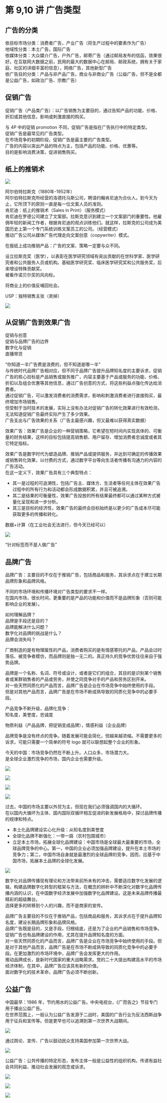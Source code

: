# 第 9,10 讲 广告类型

## 广告的分类
依目标市场分类：消费者广告，产业广告（将生产过程中的要素作为广告）  
地域性分类：本土广告，国际广告  
依媒体分类：大众媒介广告，户外广告，邮寄广告（通过邮局发布的信函，效果很好。在互联网大数据之前，民用的最大的数据中心在邮局、邮政系统，拥有关于家庭、社区的详细丰富的信息），网络广告，其他新型广告  
依广告目的分类：产品与非产品广告，商业与非商业广告（公益广告，但不是全都是公益广告，如政治广告、宗教广告）

## 促销广告

促销广告（产品类广告）：以广告销售为主要目的，通过告知产品的功能、价格、折扣或其他信息，影响或刺激直接的购买。

与 4P 中的促销 promotion 不同，促销广告是指在广告执行中的特定类型。  
促销广告是最常见的广告类型。  
在市场竞争的初期阶段，促销广告是最主要的广告类型。  
广告的内容以突出产品的特点为主，包括产品的功能、价格、优惠等。  
目的是影响消费决策，促进销售购买。

## 纸上的推销术

![](_v_images/20221107150040722_31490.png)

阿尔伯特拉斯克（1880年-1952年）  
阿尔伯特拉斯克所经营的洛德托马斯公司，聘请约翰肯尼迪为合伙人。到今天为止，它所顶下的原则一直是每一位文案人员的准则。  
肯尼迪：纸上的推销术（Sales in Print）（服务模式）  
肯尼迪在罗德公司建立了文案部。拉斯克意识到建立一个文案部门的重要性。他雇佣年轻的新闻工作者，根据肯尼迪的观点训练他们。就这样，拉斯克的公司成为美国历史上第一个专门系统训练文案员工的公司。（经营模式）  
推动广告公司从媒体广告代理走向文案创意（copywriter）模式。

在报纸上成功推销产品：广告的文案、策略一定要与众不同。

设立拉斯克奖（医学），以表彰在医学研究领域有突出贡献的在世科学家、医学研究者和公共服务人员或机构。基础医学研究奖、临床医学研究奖和公共服务奖，后来增设特殊贡献奖。  
被看作诺贝尔奖的风向标。

将商业上的价值反哺回社会。

USP：独特销售主张（卖掉）

![](_v_images/20221107151430785_7276.png)

## 从促销广告到效果广告
促销与创意  
促销与品牌广告的边界  
数字化与促销  
直播带货

“你知道一半广告费是浪费的，但不知道是哪一半”  
与传统时代品牌广告相对应，但不同于品牌广告提升品牌知名度的主要诉求，促销广告的核心目标是产品销售或服务推广，内容主要基于产品或服务的功能、价格、折扣以及组合优惠等其他信息，通过广告创意的方式，将这些利益点强化传达给消费者。  
通过促销广告，可以激发消费者的消费需求，影响和刺激消费者进行直接购买，最终增加市场销售。  
但受制于当时技术的发展，实际上没有办法对促销广告的转化效果进行有效检测，无法知道促销广告最终实际产生了多少效果。  
广告支出与广告效果的关系（广告主最感兴趣，但又最难以获得真实数据）

效果广告：效果广告是企业的一种营销策略，它希望在短时间内实现具体的、可衡量的财务结果，这样的目标包括提高销售额、用户留存、增加消费者忠诚度或者其它特定指标。

效果广告是数字时代为塑造品牌、推销产品或提供服务，并达到可确定的传播效果或销售转化效果，以付费的方式，通过数字平台等向生活者传播有沟通力的内容的广告活动。  
在这一定义下，效果广告具有三个典型特点：

* 其一是过程的可追溯性，包括广告主、媒体方、生活者等任何主体在效果广告过程中的所有行为和活动都会形成数据积累，并且可被追溯。  
* 其二是结果的可衡量性，效果广告投放的所有结果最终都可以通过某种方式被量化呈现和进一步分析。  
* 其三是目标的经济性，效果广告的最终会目标始终是以更少的广告成本尽可能获取更多的传播和转化。

数据+计算（在工业社会无法进行，但今天已经可以）

![](_v_images/20221107161822674_26907.png)

“针对标签而不是人做广告”

## 品牌广告
品牌广告：主要目的不仅在于推销广告，包括商品和服务，其诉求点在于建立长期品牌形象和品牌风格。

不同的市场环境和传播环境对广告类型的要求不一样。  
在国内市场，很长时间，更重要的是产品的功能和价值而不是品牌形象（否则可能影响企业的发展）。

如何理解品牌？  
品牌是手段还是目的？  
品牌能解决什么问题？  
数字化对品牌的挑战是什么？  
品牌会消失吗？

厂商制造的是有物理属性的产品，消费者购买的是有情感寄托的产品，产品会过时落伍、被竞争者模仿，而品牌则是独一无二的。真正持久的竞争优势往往来自于强势品牌。

品牌是一个名称、名词、符号或设计，或者是它们的组合，其目的是识别某个销售者或某群销售者的产品或劳务，并使之同竞争对手的产品和劳务区别开来。  
对一些天然同质化的产品而言，品牌广告是企业在市场竞争中始终使用的手段。  
但是对其他产品而言，品牌广告是在市场不断成熟导致的同质化竞争中的必要手段。

产品竞争不断升级，品牌化竞争：  
知名度，美誉度，忠诚度

物质利益（产品品牌，把促销变成品牌），情感利益（企业品牌）

品牌竞争是没有终点的竞争。随着发展可能会简化，但越来越浓缩。不需要更多的诉求，可能只需要一个简单的符号 logo 就可以联想起整个企业的形象。

今天的中国：市场竞争仍然在不断上升。人口众多，市场潜力大。  
是全球企业激烈竞争的市场，国内企业也需要升级。

![](_v_images/20221113114208688_9067.png)

![](_v_images/20221113114226382_3543.png)

![](_v_images/20221113114451968_20494.png)

![](_v_images/20221113114518005_9190.png)

过去，中国的市场主要以外贸为主，但现在我们必须强调国内的大循环。  
在以国内大循环为主体、国内国际双循环相互促进的新发展格局中，探讨品牌传播的规律和特点。  

* 本土化品牌建设实心化升级：从知名度到美誉度  
* 全球化品牌不断强化：一带一路（农村包围城市）  
* 立足本土市场，拓展全球化品牌建设：中国市场是全球最大最重要的市场，全球品牌竞争的中心。第一，中国的企业必须加强品牌建设，提升在本土市场的竞争力；第二，中国市场自身就是最激烈的全球品牌的竞争，因而，应基于中国市场，拓展本土品牌的全球化发展。

![](_v_images/20221113134141681_15377.png)

数字化对品牌传播现有理论和方法带来前所未有的冲击，需要适应数字化发展的逻辑，构建品牌数字化转型的框架与方法，在概念的辨析中不断深化对数字化品牌传播内涵的认识，在中国数字经济发展中加强数字化品牌建设。这是未来品牌传播最精彩的超级舞台。  
选择更多的转移到个人的兴趣，而不是商家的宣传。 

品牌广告主要目的不仅在于推销产品，包括商品和服务，其诉求点在于提升品牌知名度，建设长期品牌形象和品牌风格。  
品牌广告既是目的，又是手段，归根结底，还是为了企业的产品销售和市场竞争。  
促销广告也有品牌建设的作用，尤其在提升品牌知名度的方面。  
对一些天然同质化的产品而言，品牌广告是企业在市场竞争中始终使用的手段。但是对于其他产品而言，品牌广告是在市场不断成熟导致的同质化竞争中的必要手段。在更加激烈的市场环境中，品牌广告会发挥更大的作用。  
推动品牌成长，是新时代国家的重大战略需求。党的二十大提出构建高水平的市场经济体制，在其中，品牌广告应该具有新的价值。  
面对数字化的技术革命，品牌广告必须不断创新。  

## 公益广告
中国最早：1986 年，节约用水的公益广告。中央电视台，《广而告之》节目专门用于播出公益广告。  
在世界范围上，一般认为公益广告发源于二战时，美国的广告行业为反法西斯战争用于征兵和宣传等。但是更早也可以追溯到第一次世界大战期间。

![](_v_images/20221113140712964_20201.png)

通过舆论、宣传、广告以鼓动民众支持美国参加第一次世界大战。

![](_v_images/20221113140950354_265.png)

公益广告：公共传播的特定形态，发布主体一般是公益性的组织机构，传递有益社会共同利益、推动社会发展的观念或诉求。

![](_v_images/20221113141408221_29853.png)

![](_v_images/20221113141551830_24119.png)

![](_v_images/20221113141632698_28115.png)

